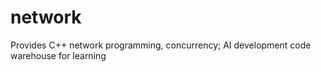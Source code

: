 # network
Provides C++ network programming, concurrency; AI development code warehouse for learning
